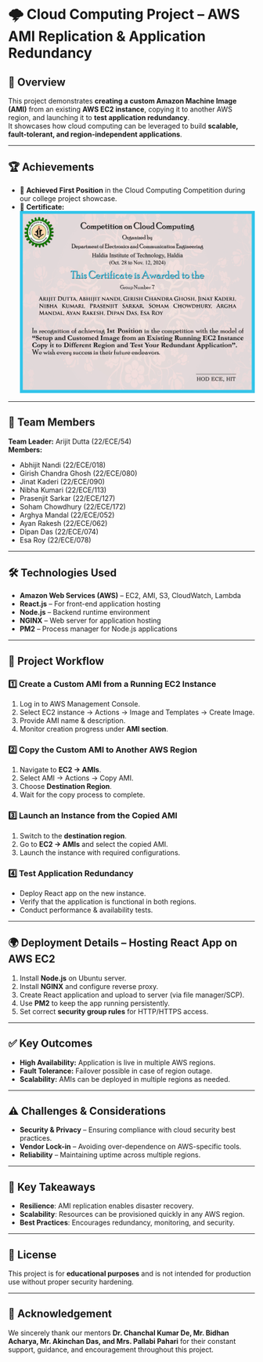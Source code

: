 # 🌩️ Cloud Computing Project – AWS AMI Replication & Application Redundancy  

## 📌 Overview  
This project demonstrates **creating a custom Amazon Machine Image (AMI)** from an existing **AWS EC2 instance**, copying it to another AWS region, and launching it to **test application redundancy**.  
It showcases how cloud computing can be leveraged to build **scalable, fault-tolerant, and region-independent applications**.  

---

## 🏆 Achievements  
- 🥇 **Achieved First Position** in the Cloud Computing Competition during our college project showcase.  
- 📜 **Certificate:**  
  ![Certificate of Achievement](https://github.com/ArijitDutta96395/College_Cloud_Project/blob/main/1st.jpg)  

---

## 👥 Team Members  
**Team Leader:** Arijit Dutta (22/ECE/54)  
**Members:**  
- Abhijit Nandi (22/ECE/018)  
- Girish Chandra Ghosh (22/ECE/080)  
- Jinat Kaderi (22/ECE/090)  
- Nibha Kumari (22/ECE/113)  
- Prasenjit Sarkar (22/ECE/127)  
- Soham Chowdhury (22/ECE/172)  
- Arghya Mandal (22/ECE/052)  
- Ayan Rakesh (22/ECE/062)  
- Dipan Das (22/ECE/074)  
- Esa Roy (22/ECE/078)  

---

## 🛠️ Technologies Used  
- **Amazon Web Services (AWS)** – EC2, AMI, S3, CloudWatch, Lambda  
- **React.js** – For front-end application hosting  
- **Node.js** – Backend runtime environment  
- **NGINX** – Web server for application hosting  
- **PM2** – Process manager for Node.js applications  

---

## 📂 Project Workflow  

### 1️⃣ Create a Custom AMI from a Running EC2 Instance  
1. Log in to AWS Management Console.  
2. Select EC2 instance → Actions → Image and Templates → Create Image.  
3. Provide AMI name & description.  
4. Monitor creation progress under **AMI section**.  

### 2️⃣ Copy the Custom AMI to Another AWS Region  
1. Navigate to **EC2 → AMIs**.  
2. Select AMI → Actions → Copy AMI.  
3. Choose **Destination Region**.  
4. Wait for the copy process to complete.  

### 3️⃣ Launch an Instance from the Copied AMI  
1. Switch to the **destination region**.  
2. Go to **EC2 → AMIs** and select the copied AMI.  
3. Launch the instance with required configurations.  

### 4️⃣ Test Application Redundancy  
- Deploy React app on the new instance.  
- Verify that the application is functional in both regions.  
- Conduct performance & availability tests.  

---

## 🌍 Deployment Details – Hosting React App on AWS EC2  
1. Install **Node.js** on Ubuntu server.  
2. Install **NGINX** and configure reverse proxy.  
3. Create React application and upload to server (via file manager/SCP).  
4. Use **PM2** to keep the app running persistently.  
5. Set correct **security group rules** for HTTP/HTTPS access.  

---

## ✅ Key Outcomes  
- **High Availability:** Application is live in multiple AWS regions.  
- **Fault Tolerance:** Failover possible in case of region outage.  
- **Scalability:** AMIs can be deployed in multiple regions as needed.  

---

## ⚠️ Challenges & Considerations  
- **Security & Privacy** – Ensuring compliance with cloud security best practices.  
- **Vendor Lock-in** – Avoiding over-dependence on AWS-specific tools.  
- **Reliability** – Maintaining uptime across multiple regions.  

---

## 📖 Key Takeaways  
- **Resilience**: AMI replication enables disaster recovery.  
- **Scalability**: Resources can be provisioned quickly in any AWS region.  
- **Best Practices**: Encourages redundancy, monitoring, and security.  

---

## 📜 License  
This project is for **educational purposes** and is not intended for production use without proper security hardening.  

---

## 🙏 Acknowledgement  
We sincerely thank our mentors **Dr. Chanchal Kumar De, Mr. Bidhan Acharya, Mr. Akinchan Das, and Mrs. Pallabi Pahari** for their constant support, guidance, and encouragement throughout this project.  
